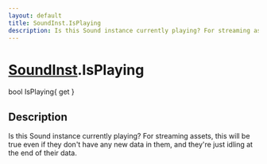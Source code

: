 ```yaml
---
layout: default
title: SoundInst.IsPlaying
description: Is this Sound instance currently playing? For streaming assets, this will be true even if they don't have any new data in them, and they're just idling at the end of their data.
---
```

# [SoundInst]({{site.url}}/Pages/Reference/SoundInst.html).IsPlaying

<div class='signature' markdown='1'>
bool IsPlaying{ get }
</div>

## Description
Is this Sound instance currently playing? For streaming
assets, this will be true even if they don't have any new data
in them, and they're just idling at the end of their data.

